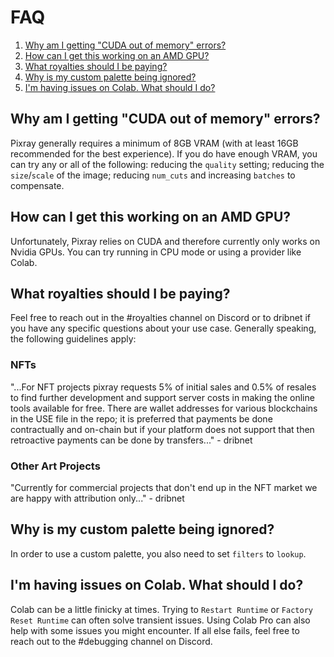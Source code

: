 # FAQ

1. [Why am I getting "CUDA out of memory" errors?](#memory)
2. [How can I get this working on an AMD GPU?](#amd)
3. [What royalties should I be paying?](#royalties)
4. [Why is my custom palette being ignored?](#palette)
5. [I'm having issues on Colab. What should I do?](#colab)


## Why am I getting "CUDA out of memory" errors?<a name="memory"></a>

Pixray generally requires a minimum of 8GB VRAM (with at least 16GB recommended for the best experience). If you do have enough VRAM, you can try any or all of the following: reducing the `quality` setting; reducing the `size`/`scale` of the image; reducing `num_cuts` and increasing `batches` to compensate.

## How can I get this working on an AMD GPU?<a name="amd"></a>

Unfortunately, Pixray relies on CUDA and therefore currently only works on Nvidia GPUs. You can try running in CPU mode or using a provider like Colab.

## What royalties should I be paying?<a name="royalties"></a>

Feel free to reach out in the #royalties channel on Discord or to dribnet if you have any specific questions about your use case. Generally speaking, the following guidelines apply:

### NFTs
"...For NFT projects pixray requests 5% of initial sales and 0.5% of resales to find further development and support server costs in making the online tools available for free. There are wallet addresses for various blockchains in the USE file in the repo; it is preferred that payments be done contractually and on-chain but if your platform does not support that then retroactive payments can be done by transfers..." - dribnet

### Other Art Projects

"Currently for commercial projects that don't end up in the NFT market we are happy with attribution only..." - dribnet

## Why is my custom palette being ignored?<a name="palette"></a>

In order to use a custom palette, you also need to set `filters` to `lookup`.

## I'm having issues on Colab. What should I do?<a name="colab"></a>

Colab can be a little finicky at times. Trying to `Restart Runtime` or `Factory Reset Runtime` can often solve transient issues. Using Colab Pro can also help with some issues you might encounter. If all else fails, feel free to reach out to the #debugging channel on Discord.
